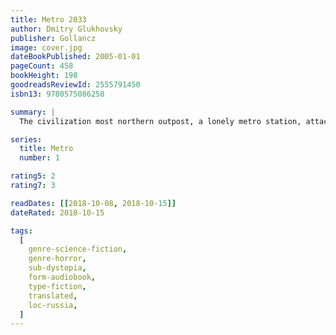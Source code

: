 ```yaml
---
title: Metro 2033
author: Dmitry Glukhovsky
publisher: Gollancz
image: cover.jpg
dateBookPublished: 2005-01-01
pageCount: 458
bookHeight: 198
goodreadsReviewId: 2555791450
isbn13: 9780575086258

summary: |
  The civilization most northern outpost, a lonely metro station, attacked by mysterious creatures that somehow have awoken in the recent war. The world lies in ruins, the surface is contaminated, and a prey to the sun's deadly rays. One last human remnant have sought protection in the Metro, the world's largest nuclear bomb secure bunker, where stations have been transformed into small city states with their own ideologies and governments. Everywhere there is a constant struggle for living space, water filters, electric heaters and fungal cultures, all while darkness and terror reigns in the tunnels. A young man is forced out on a dangerous journey through the subterranean maze of tunnels, shafts and sidings, where nobody knows what to expect around the next corner.

series:
  title: Metro
  number: 1

rating5: 2
rating7: 3

readDates: [[2018-10-08, 2018-10-15]]
dateRated: 2018-10-15

tags:
  [
    genre-science-fiction,
    genre-horror,
    sub-dystopia,
    form-audiobook,
    type-fiction,
    translated,
    loc-russia,
  ]
---
```

